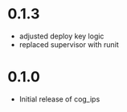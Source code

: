 # 0.1.3
- adjusted deploy key logic
- replaced supervisor with runit

# 0.1.0
- Initial release of cog_ips
